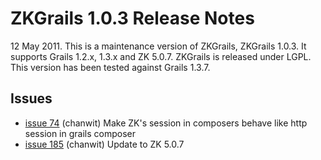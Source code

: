 # ZKGrails 1.0.3 Release Notes #

12 May 2011. This is a maintenance version of ZKGrails, ZKGrails 1.0.3. It supports Grails 1.2.x, 1.3.x and ZK 5.0.7. ZKGrails is released under LGPL. This version has been tested against Grails 1.3.7.

## Issues ##

  * [issue 74](https://code.google.com/p/zkgrails/issues/detail?id=74)	(chanwit)	Make ZK's session in composers behave like http session in grails composer
  * [issue 185](https://code.google.com/p/zkgrails/issues/detail?id=185)	(chanwit)	Update to ZK 5.0.7